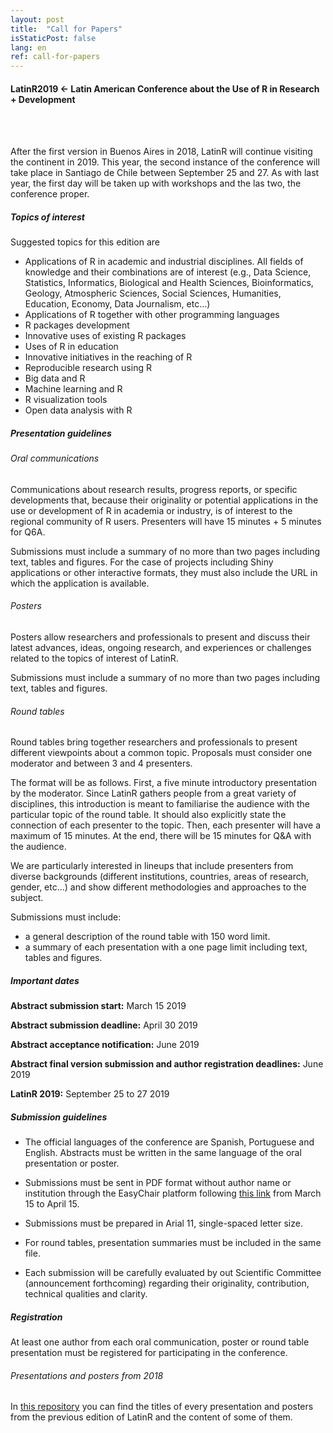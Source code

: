 ```yaml
---
layout: post
title:  "Call for Papers"
isStaticPost: false
lang: en
ref: call-for-papers
---
```



#### LatinR2019 <- Latin American Conference about the Use of R in Research + Development
<br>
<br>

After the first version in Buenos Aires in 2018, LatinR will continue visiting the continent in 2019. This year, the second instance of the conference will take place in Santiago de Chile between September 25 and 27. As with last year, the first day will be taken up with workshops and the las two, the conference proper. 

##### Topics of interest

Suggested topics for this edition are

* Applications of R in academic and industrial disciplines. All fields of knowledge and their combinations are of interest (e.g., Data Science, Statistics, Informatics, Biological and Health Sciences, Bioinformatics, Geology, Atmospheric Sciences, Social Sciences, Humanities, Education,
Economy, Data Journalism, etc...)
* Applications of R together with other programming languages
* R packages development
* Innovative uses of existing R packages
* Uses of R in education
* Innovative initiatives in the reaching of R
* Reproducible research using R
* Big data and R
* Machine learning and R
* R visualization tools
* Open data analysis with R


##### Presentation guidelines

###### Oral communications

Communications about research results, progress reports, or specific developments that, because their originality or potential applications in the use or development of R in academia or industry, is of interest to the regional community of R users. Presenters will have 15 minutes + 5 minutes for Q6A. 

Submissions must include a summary of no more than two pages including text, tables and figures. For the case of projects including Shiny applications or other interactive formats, they must also include the URL in which the application is available. 

###### Posters

Posters allow researchers and professionals to present and discuss their latest advances, ideas, ongoing research, and experiences or challenges related to the topics of interest of LatinR. 

Submissions must include a summary of no more than two pages including text, tables and figures.

###### Round tables

Round tables bring together researchers and professionals to present different viewpoints about a common topic. Proposals must consider one moderator and between 3 and 4 presenters. 

The format will be as follows. First, a five minute introductory presentation by the moderator. Since LatinR gathers people from a great variety of disciplines, this introduction is meant to familiarise the audience with the particular topic of the round table. It should also explicitly state the connection of each presenter to the topic. Then, each presenter will have a maximum of 15 minutes. At the end, there will be 15 minutes for Q&A with the audience. 

We are particularly interested in lineups that include presenters from diverse backgrounds (different institutions, countries, areas of research, gender, etc...) and show different methodologies and approaches to the subject. 

Submissions must include: 

* a general description of the round table with 150 word limit. 
* a summary of each presentation with a one page limit including text, tables and figures. 

##### Important dates

**Abstract submission start:** March 15 2019

**Abstract submission deadline:** April 30 2019

**Abstract acceptance notification:** June 2019

**Abstract final version submission and author registration deadlines:** June 2019

**LatinR 2019:** September 25 to 27 2019

##### Submission guidelines


* The official languages of the conference are Spanish, Portuguese and English. Abstracts must be written in the same language of the oral presentation or poster. 

* Submissions must be sent in PDF format without author name or institution through the EasyChair platform following [this link](https://easychair.org/conferences/?conf=latinr2019) from March 15 to April 15. 

* Submissions must be prepared in Arial 11, single-spaced letter size. 

* For round tables, presentation summaries must be included in the same file. 

* Each submission will be carefully evaluated by out Scientific Committee (announcement forthcoming) regarding their originality, contribution, technical qualities and clarity. 

##### Registration

At least one author from each oral communication, poster or round table presentation must be registered for participating in the conference. 


###### Presentations and posters from 2018

In [this repository](https://github.com/LatinR/presentaciones-LatinR2018) you can find the titles of every presentation and posters from the previous edition of LatinR and the content of some of them. 